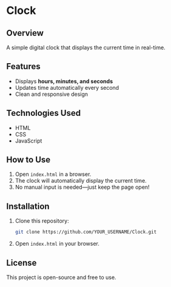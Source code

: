
# **Clock**  

## **Overview**  
A simple digital clock that displays the current time in real-time.  

## **Features**  
- Displays **hours, minutes, and seconds**  
- Updates time automatically every second  
- Clean and responsive design  

## **Technologies Used**  
- HTML  
- CSS  
- JavaScript  

## **How to Use**  
1. Open `index.html` in a browser.  
2. The clock will automatically display the current time.  
3. No manual input is needed—just keep the page open!  

## **Installation**  
1. Clone this repository:  
   ```bash
   git clone https://github.com/YOUR_USERNAME/Clock.git
   ```
2. Open `index.html` in your browser.  

## **License**  
This project is open-source and free to use. 
